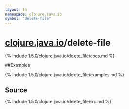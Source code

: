 ```yaml
---
layout: fn
namespace: clojure.java.io
symbol: "delete-file"
---
```


# [clojure.java.io](../)/delete-file

{% include 1.5.0/clojure.java.io/delete_file/docs.md %}

##Examples

{% include 1.5.0/clojure.java.io/delete_file/examples.md %}
## Source
{% include 1.5.0/clojure.java.io/delete_file/src.md %}

